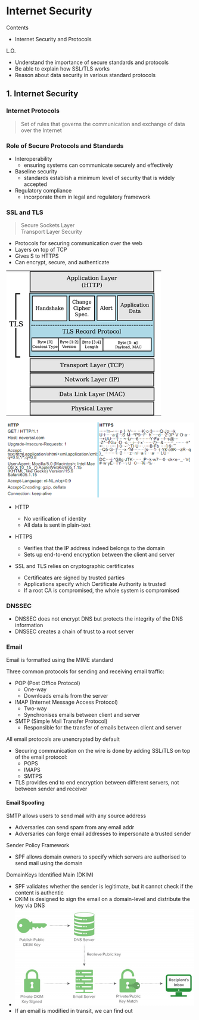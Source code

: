 # Internet Security

Contents
- Internet Security and Protocols

L.O.
- Understand the importance of secure standards and protocols
- Be able to explain how SSL/TLS works
- Reason about data security in various standard protocols

## 1. Internet Security
### Internet Protocols
> Set of rules that governs the communication and exchange of data over the Internet

### Role of Secure Protocols and Standards
- Interoperability
    - ensuring systems can communicate securely and effectively
- Baseline security
    - standards establish a minimum level of security that is widely accepted
- Regulatory compliance
    - incorporate them in legal and regulatory framework

### SSL and TLS
> Secure Sockets Layer<br>
> Transport Layer Security

- Protocols for securing communication over the web
- Layers on top of TCP
- Gives S to HTTPS
- Can encrypt, secure, and authenticate

![alt text](images/image-2.png)

![alt text](images/image-3.png)
- HTTP
    - No verification of identity
    - All data is sent in plain-text
- HTTPS
    - Verifies that the IP address indeed belongs to the domain
    - Sets up end-to-end encryption between the client and server

- SSL and TLS relies on cryptographic certificates
    - Certificates are signed by trusted parties
    - Applications specify which Certificate Authority is trusted
    - If a root CA is compromised, the whole system is compromised

### DNSSEC
- DNSSEC does not encrypt DNS but protects the integrity of the DNS information
- DNSSEC creates a chain of trust to a root server

### Email
Email is formatted using the MIME standard

Three common protocols for sending and receiving email traffic:
- POP (Post Office Protocol)
    - One-way
    - Downloads emails from the server
- IMAP (Internet Message Access Protocol)
    - Two-way
    - Synchronises emails between client and server
- SMTP (Simple Mail Transfer Protocol)
    - Responsible for the transfer of emails between client and server

All email protocols are unencrypted by default
- Securing communication on the wire is done by adding SSL/TLS on top of the email protocol:
    - POPS
    - IMAPS
    - SMTPS
- TLS provides end to end encryption between different servers, not between sender and receiver

#### Email Spoofing
SMTP allows users to send mail with any source address
- Adversaries can send spam from any email addr
- Adversaries can forge email addresses to impersonate a trusted sender

Sender Policy Framework
- SPF allows domain owners to specify which servers are authorised to send mail using the domain

DomainKeys Identified Main (DKIM)
- SPF validates whether the sender is legitimate, but it cannot check if the content is authentic
- DKIM is designed to sign the email on a domain-level and distribute the key via DNS
- ![alt text](images/image-4.png)
- If an email is modified in transit, we can find out

